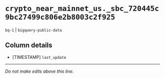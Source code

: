 # `crypto_near_mainnet_us._sbc_720445c9bc27499c806e2b8003c2f925`
`bq-1` | `bigquery-public-data`

## Column details
* [TIMESTAMP] `last_update`

-------------------------------------------------------------------------------
*Do not make edits above this line.*
